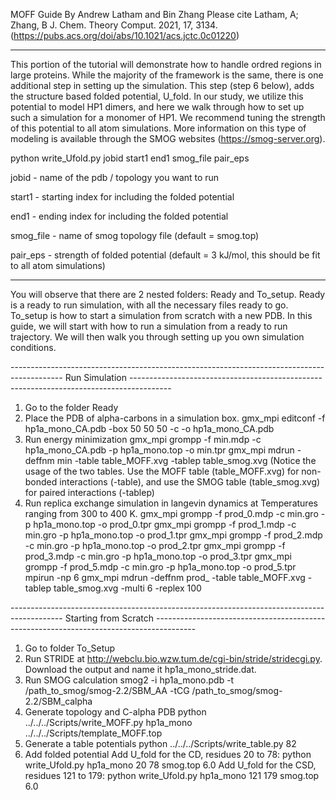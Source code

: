 MOFF Guide
By Andrew Latham and Bin Zhang
Please cite Latham, A; Zhang, B J. Chem. Theory Comput. 2021, 17, 3134. (https://pubs.acs.org/doi/abs/10.1021/acs.jctc.0c01220)

-------------------------------------------------------------------------------------------------------------------------------------------------------------------------------------------------------------

This portion of the tutorial will demonstrate how to handle ordred regions in large proteins. While the majority of the framework is the same, there is one additional step in setting up the simulation.
This step (step 6 below), adds the structure based folded potential, U_fold. In our study, we utilize this potential to model HP1 dimers, and here we walk through how to set up such a simulation for a monomer of HP1. We recommend tuning the strength of this potential to all atom simulations.
More information on this type of modeling is available through the SMOG websites (https://smog-server.org).

python write_Ufold.py jobid start1 end1 smog_file pair_eps

jobid - name of the pdb / topology you want to run

start1 - starting index for including the folded potential

end1 - ending index for including the folded potential

smog_file - name of smog topology file (default = smog.top)

pair_eps - strength of folded potential (default = 3 kJ/mol, this should be fit to all atom simulations)

-------------------------------------------------------------------------------------------------------------------------------------------------------------------------------------------------------------
You will observe that there are 2 nested folders: Ready and To_setup. Ready is a ready to run simulation, with all the necessary files ready to go. To_setup is how to start a simulation from scratch with a new PDB.
In this guide, we will start with how to run a simulation from a ready to run trajectory. We will then walk you through setting up you own simulation conditions.

-------------------------------------------------------------------------------------------   Run Simulation         ----------------------------------------------------------------------------------------
1. Go to the folder Ready
2. Place the PDB of alpha-carbons in a simulation box.
	gmx_mpi editconf -f hp1a_mono_CA.pdb -box 50 50 50 -c -o hp1a_mono_CA.pdb
3. Run energy minimization
	gmx_mpi grompp -f min.mdp -c hp1a_mono_CA.pdb -p hp1a_mono.top -o min.tpr
	gmx_mpi mdrun -deffnm min -table table_MOFF.xvg -tablep table_smog.xvg
	(Notice the usage of the two tables. Use the MOFF table (table_MOFF.xvg) for non-bonded interactions (-table), and use the SMOG table (table_smog.xvg) for paired interactions (-tablep)
4. Run replica exchange simulation in langevin dynamics at Temperatures ranging from 300 to 400 K. 
	gmx_mpi grompp -f prod_0.mdp -c min.gro -p hp1a_mono.top -o prod_0.tpr
	gmx_mpi grompp -f prod_1.mdp -c min.gro -p hp1a_mono.top -o prod_1.tpr
	gmx_mpi grompp -f prod_2.mdp -c min.gro -p hp1a_mono.top -o prod_2.tpr
	gmx_mpi grompp -f prod_3.mdp -c min.gro -p hp1a_mono.top -o prod_3.tpr
	gmx_mpi grompp -f prod_5.mdp -c min.gro -p hp1a_mono.top -o prod_5.tpr
	mpirun -np 6 gmx_mpi mdrun -deffnm prod_ -table table_MOFF.xvg -tablep table_smog.xvg -multi 6 -replex 100


-------------------------------------------------------------------------------------------   Starting from Scratch        ----------------------------------------------------------------------------------------
1. Go to folder To_Setup
2. Run STRIDE at http://webclu.bio.wzw.tum.de/cgi-bin/stride/stridecgi.py. Download the output and name it hp1a_mono_stride.dat.
3. Run SMOG calculation
	smog2 -i hp1a_mono.pdb -t /path_to_smog/smog-2.2/SBM_AA -tCG /path_to_smog/smog-2.2/SBM_calpha
4. Generate topology and C-alpha PDB
	python ../../../Scripts/write_MOFF.py hp1a_mono ../../../Scripts/template_MOFF.top 
5. Generate a table potentials
	python ../../../Scripts/write_table.py 82
6. Add folded potential
	Add U_fold for the CD, residues 20 to 78:
	python write_Ufold.py hp1a_mono 20 78 smog.top 6.0 
	Add U_fold for the CSD, residues 121 to 179:
	python write_Ufold.py hp1a_mono 121 179 smog.top 6.0
	

